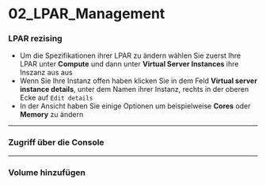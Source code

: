 # 02_LPAR_Management

### LPAR rezising

- Um die Spezifikationen ihrer LPAR zu ändern wählen Sie zuerst Ihre LPAR unter **Compute** und dann unter **Virtual Server Instances** ihre Inszanz aus aus
- Wenn Sie Ihre Instanz offen haben klicken Sie in dem Feld **Virtual server instance details**, unter dem Namen ihrer Instanz, rechts in der oberen Ecke auf ``Edit details``
- In der Ansicht haben Sie einige Optionen um beispielweise **Cores** oder **Memory** zu ändern
 

----
### Zugriff über die Console



----
### Volume hinzufügen 